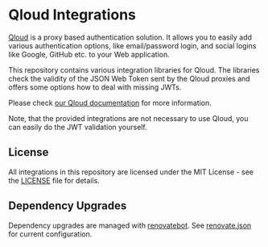 # Qloud Integrations

[Qloud](https://qloud.network) is a proxy based authentication solution. It allows you to easily add various
authentication options, like email/password login, and social logins like Google, GitHub etc. to your Web application.

This repository contains various integration libraries for Qloud. The libraries check the validity of the JSON Web Token
sent by the Qloud proxies and offers some options how to deal with missing JWTs.

Please check [our Qloud documentation](https://docs.qloud.network/category/integration-libraries) for more information.

Note, that the provided integrations are not necessary to use Qloud, you can easily do the JWT validation yourself.

## License

All integrations in this repository are licensed under the MIT License - see the [LICENSE](LICENSE) file for details.

## Dependency Upgrades

Dependency upgrades are managed with [renovatebot](https://renovatebot.com/).
See [renovate.json](https://github.com/SemanticlabsGmbH/qloud-integrations) for current configuration.
